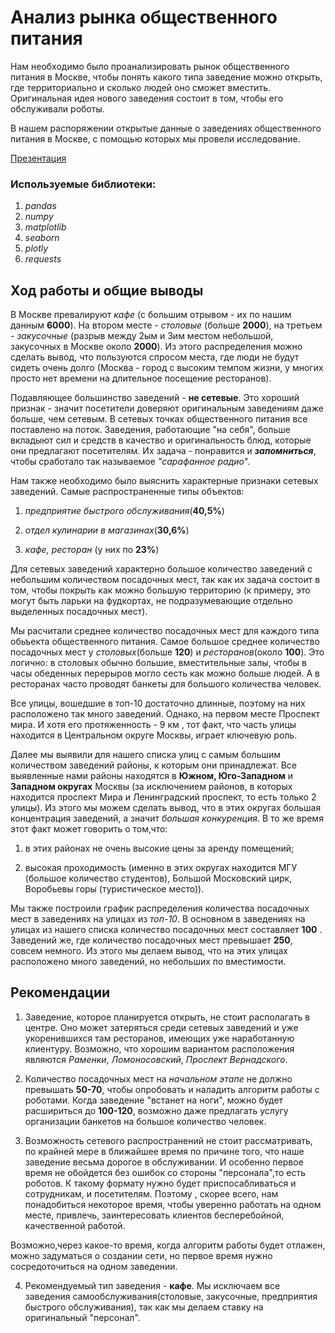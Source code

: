 # Анализ рынка общественного питания

Нам необходимо было проанализировать рынок общественного питания в Москве, чтобы понять какого типа заведение можно открыть, где территориально и сколько людей оно сможет вместить. Оригинальная идея нового заведения состоит в том, чтобы его обслуживали роботы. 

В нашем распоряжении открытые данные о заведениях общественного питания в Москве, с помощью которых мы провели исследование.

[Презентация](https://drive.google.com/file/d/1Jd8U1SLUlS1a7FeIurEDAbtG_rNjj85i/view?usp=sharing)

### Используемые библиотеки:

1. *pandas*
2. *numpy*
3. *matplotlib*
4. *seaborn*
5. *plotly*
6. *requests*

## Ход работы и общие выводы

В Москве превалируют *кафе* (с большим отрывом - их по нашим данным **6000**). На втором месте - *столовые* (больше **2000**), на третьем - *закусочные* (разрыв между 2ым и 3им местом небольшой, закусочных в Москве около **2000**). Из этого распределения можно сделать вывод, что пользуются спросом места, где люди не будут сидеть очень долго (Москва - город с высоким темпом жизни, у многих просто нет времени на длительное посещение ресторанов).

Подавляющее большинство заведений - **не сетевые**. Это хороший признак - значит посетители доверяют оригинальным заведениям даже больше, чем сетевым. В сетевых точках общественного питания все поставлено на поток. Заведения, работающие "на себя", больше вкладыют сил и средств в качество и оригинальность блюд, которые они предлагают посетителям. Их задача - понравится и ***запомниться***, чтобы сработало так называемое  *"сарафанное радио*".

Нам также необходимо было выяснить характерные признаки сетевых заведений. Самые распространенные типы объектов:


1. *предприятие быстрого обслуживания*(**40,5%**)

2. *отдел кулинарии в магазинах*(**30,6%**)

3. *кафе, ресторан* (у них по **23%**)

Для сетевых заведений характерно большое количество заведений с небольшим количеством посадочных мест, так как их задача состоит в том, чтобы покрыть как можно большую территорию (к примеру, это могут быть ларьки на фудкортах, не подразумевающие отдельно выделенных посадочных мест). 

Мы расчитали среднее количество посадочных мест для каждого типа обьъекта общественного питания. Самое большое среднее количество посадочных мест у *столовых*(больше **120**) и *ресторанов*(около **100**). Это логично: в столовых обычно большие, вместительные залы, чтобы в часы обеденных перерыров могло сесть как можно больше людей. А в ресторанах часто проводят банкеты для большого количества человек.

Все улицы, вошедшие в топ-10 достаточно длинные, поэтому на них расположено так много заведений. Однако, на первом месте Проспект мира. И хотя его протяженность - 9 км , тот факт, что часть улицы находится в Центральном округе Москвы, играет ключевую роль. 

Далее мы выявили для нашего списка улиц с самым большим количеством заведений районы, к которым они принадлежат. Все выявленные нами районы находятся в **Южном, Юго-Западном** и **Западном округах** Москвы (за исключением районов, в которых находится проспект Мира и Ленинградский проспект, то есть только 2 улицы). Из этого мы можем сделать вывод, что в этих округах большая концентрация заведений, а значит *большая конкуренция*. В то же время этот факт может говорить о том,что:

1.  в этих районах не очень высокие цены за аренду помещений;

2.   высокая проходимость (именно в этих округах находится МГУ (большое количество студентов), Большой Московский цирк, Воробьевы горы (туристическое место)).

Мы также построили график распределения количества посадочных мест в заведениях на улицах из *топ-10*. В основном в заведениях на улицах из нашего списка количество посадочных мест составляет **100** . Заведений же, где количество посадочных мест превышает **250**, совсем немного. Из этого мы делаем вывод, что на этих улицах расположено много заведений, но небольших по вместимости.

## Рекомендации

1.   Заведение, которое планируется открыть, не стоит располагать в центре. Оно может затеряться среди сетевых заведений и уже укоренившихся там ресторанов, имеющих уже наработанную клиентуру. Возможно, что хорошим вариантом расположения являются *Раменки*, *Ломоносовский*, *Проспект Вернадского*.

2. Количество посадочных мест на *начальном этапе* не должно превышать **50-70**, чтобы опробовать и наладить алгоритм работы с роботами. Когда заведение "встанет на ноги", можно будет расшириться до **100-120**, возможно даже предлагать услугу организации банкетов на большое количество человек.

3.  Возможность сетевого распространений не стоит рассматривать, по крайней мере в ближайшее время по причине того, что наше заведение весьма дорогое в обслуживании. И особенно первое время не обойдется без ошибок со стороны "персонала",то есть роботов. К такому формату нужно будет приспосабливаться и сотрудникам, и посетителям. Поэтому , скорее всего, нам понадобиться некоторое время, чтобы уверенно работать на одном месте, привлечь, заинтересовать клиентов бесперебойной, качественной работой.

Возможно,через какое-то время, когда алгоритм работы будет отлажен, можно задуматься о создании сети, но первое время нужно сосредоточиться на одном заведении.

4. Рекомендуемый тип заведения - **кафе**. Мы исключаем все заведения самообслуживания(столовые, закусочные, предприятия быстрого обслуживания), так как мы делаем ставку на оригинальный "персонал". 
